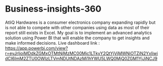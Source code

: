 # Business-insights-360

AtliQ Hardwares is a consumer electronics company expanding rapidly but is not able to compete with other companies using data as most of their report still exists in Excel. My goal is to implement an advanced analytics solution using Power BI that will enable the company to get insights and make informed decisions.
Live dashboard link : https://app.powerbi.com/view?r=eyJrIjoiMDdkZGMxOTMtNjMzMC00Mjc1LTkyY2QtYjVjMWNiOTZiN2YxIiwidCI6ImM2ZTU0OWIzLTVmNDUtNDAzMi1hYWU5LWQ0MjQ0ZGM1YjJjNCJ9
